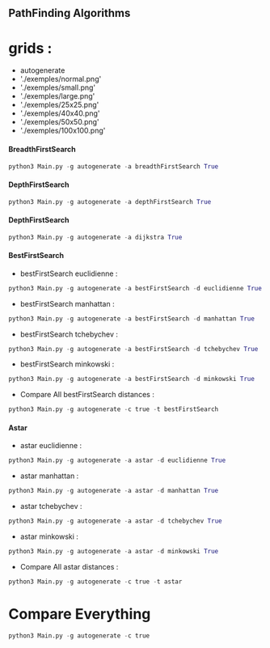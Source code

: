 ## PathFinding Algorithms

# grids :
  - autogenerate 
  - './exemples/normal.png'
  - './exemples/small.png'
  - './exemples/large.png'
  - './exemples/25x25.png'
  - './exemples/40x40.png'
  - './exemples/50x50.png'
  - './exemples/100x100.png'


#### BreadthFirstSearch
  
```python
python3 Main.py -g autogenerate -a breadthFirstSearch True
```

#### DepthFirstSearch

```python
python3 Main.py -g autogenerate -a depthFirstSearch True
```

#### DepthFirstSearch

```python
python3 Main.py -g autogenerate -a dijkstra True
```


#### BestFirstSearch

- bestFirstSearch euclidienne :

```python
python3 Main.py -g autogenerate -a bestFirstSearch -d euclidienne True
```

- bestFirstSearch manhattan :

```python
python3 Main.py -g autogenerate -a bestFirstSearch -d manhattan True
```

- bestFirstSearch tchebychev :

```python
python3 Main.py -g autogenerate -a bestFirstSearch -d tchebychev True
```

- bestFirstSearch minkowski :
  
```python
python3 Main.py -g autogenerate -a bestFirstSearch -d minkowski True
```

- Compare All bestFirstSearch distances :

```python
python3 Main.py -g autogenerate -c true -t bestFirstSearch
```


#### Astar

- astar euclidienne :

```python
python3 Main.py -g autogenerate -a astar -d euclidienne True
```

- astar manhattan :

```python
python3 Main.py -g autogenerate -a astar -d manhattan True
```

- astar tchebychev :

```python
python3 Main.py -g autogenerate -a astar -d tchebychev True
```

- astar minkowski :

```python
python3 Main.py -g autogenerate -a astar -d minkowski True
```

- Compare All astar distances :

```python
python3 Main.py -g autogenerate -c true -t astar
```

# Compare Everything

```python
python3 Main.py -g autogenerate -c true 
```